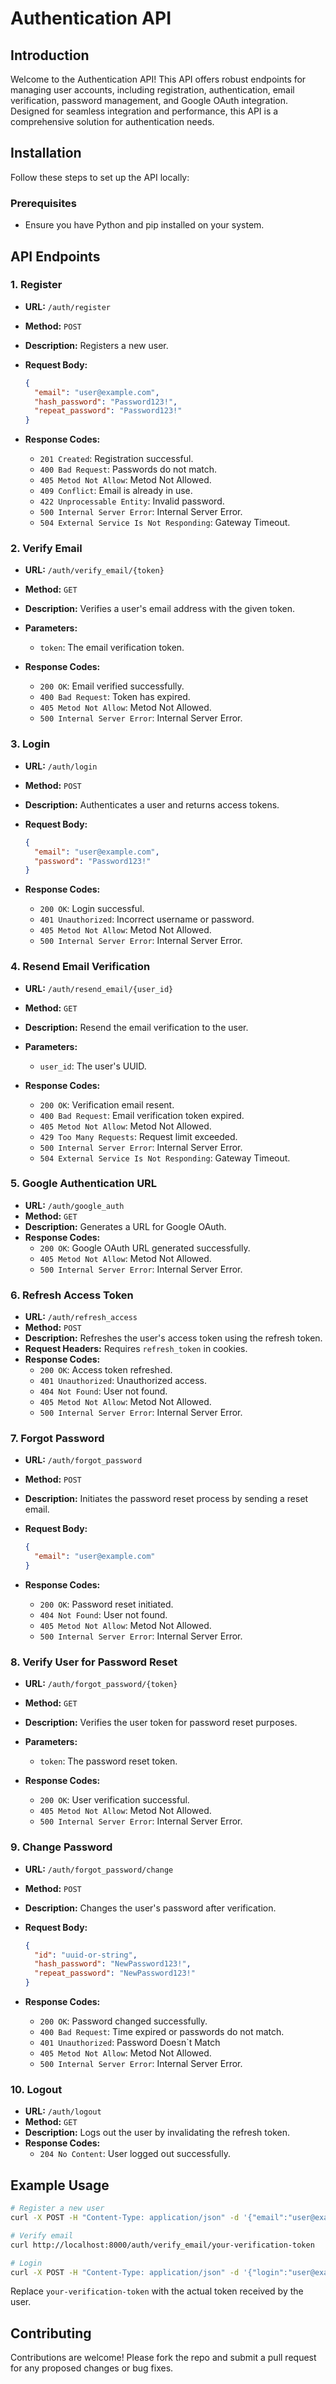 # Authentication API

## Introduction

Welcome to the Authentication API! This API offers robust endpoints for managing user accounts, including registration, authentication, email verification, password management, and Google OAuth integration. Designed for seamless integration and performance, this API is a comprehensive solution for authentication needs.

## Installation

Follow these steps to set up the API locally:

### Prerequisites

- Ensure you have Python and pip installed on your system.

## API Endpoints

### 1. Register

- **URL:** `/auth/register`
- **Method:** `POST`
- **Description:** Registers a new user.
- **Request Body:**

  ```json
  {
    "email": "user@example.com",
    "hash_password": "Password123!",
    "repeat_password": "Password123!"
  }
  ```
  
- **Response Codes:**
  - `201 Created`: Registration successful.
  - `400 Bad Request`: Passwords do not match.
  - `405 Metod Not Allow`: Metod Not Allowed.
  - `409 Conflict`: Email is already in use.
  - `422 Unprocessable Entity`: Invalid password.
  - `500 Internal Server Error`: Internal Server Error.
  - `504 External Service Is Not Responding`: Gateway Timeout.

### 2. Verify Email

- **URL:** `/auth/verify_email/{token}`
- **Method:** `GET`
- **Description:** Verifies a user's email address with the given token.
- **Parameters:**

  - `token`: The email verification token.

- **Response Codes:**
  - `200 OK`: Email verified successfully.
  - `400 Bad Request`: Token has expired.
  - `405 Metod Not Allow`: Metod Not Allowed.
  - `500 Internal Server Error`: Internal Server Error.

### 3. Login

- **URL:** `/auth/login`
- **Method:** `POST`
- **Description:** Authenticates a user and returns access tokens.
- **Request Body:**

  ```json
  {
    "email": "user@example.com",
    "password": "Password123!"
  }
  ```
  
- **Response Codes:**
  - `200 OK`: Login successful.
  - `401 Unauthorized`: Incorrect username or password.
  - `405 Metod Not Allow`: Metod Not Allowed.
  - `500 Internal Server Error`: Internal Server Error.

### 4. Resend Email Verification

- **URL:** `/auth/resend_email/{user_id}`
- **Method:** `GET`
- **Description:** Resend the email verification to the user.
- **Parameters:**

  - `user_id`: The user's UUID.

- **Response Codes:**
  - `200 OK`: Verification email resent.
  - `400 Bad Request`: Email verification token expired.
  - `405 Metod Not Allow`: Metod Not Allowed.
  - `429 Too Many Requests`: Request limit exceeded.
  - `500 Internal Server Error`: Internal Server Error.
  - `504 External Service Is Not Responding`: Gateway Timeout.

### 5. Google Authentication URL

- **URL:** `/auth/google_auth`
- **Method:** `GET`
- **Description:** Generates a URL for Google OAuth.
- **Response Codes:**
  - `200 OK`: Google OAuth URL generated successfully.
  - `405 Metod Not Allow`: Metod Not Allowed.
  - `500 Internal Server Error`: Internal Server Error.

### 6. Refresh Access Token

- **URL:** `/auth/refresh_access`
- **Method:** `POST`
- **Description:** Refreshes the user's access token using the refresh token.
- **Request Headers:** Requires `refresh_token` in cookies.
- **Response Codes:**
  - `200 OK`: Access token refreshed.
  - `401 Unauthorized`: Unauthorized access.
  - `404 Not Found`: User not found.
  - `405 Metod Not Allow`: Metod Not Allowed.
  - `500 Internal Server Error`: Internal Server Error.

### 7. Forgot Password

- **URL:** `/auth/forgot_password`
- **Method:** `POST`
- **Description:** Initiates the password reset process by sending a reset email.
- **Request Body:**

  ```json
  {
    "email": "user@example.com"
  }
  ```
  
- **Response Codes:**
  - `200 OK`: Password reset initiated.
  - `404 Not Found`: User not found.
  - `405 Metod Not Allow`: Metod Not Allowed.
  - `500 Internal Server Error`: Internal Server Error.

### 8. Verify User for Password Reset

- **URL:** `/auth/forgot_password/{token}`
- **Method:** `GET`
- **Description:** Verifies the user token for password reset purposes.
- **Parameters:**

  - `token`: The password reset token.

- **Response Codes:**
  - `200 OK`: User verification successful.
  - `405 Metod Not Allow`: Metod Not Allowed.
  - `500 Internal Server Error`: Internal Server Error.

### 9. Change Password

- **URL:** `/auth/forgot_password/change`
- **Method:** `POST`
- **Description:** Changes the user's password after verification.
- **Request Body:**

  ```json
  {
    "id": "uuid-or-string",
    "hash_password": "NewPassword123!",
    "repeat_password": "NewPassword123!"
  }
  ```
  
- **Response Codes:**
  - `200 OK`: Password changed successfully.
  - `400 Bad Request`: Time expired or passwords do not match.
  - `401 Unauthorized`: Password Doesn`t Match
  - `405 Metod Not Allow`: Metod Not Allowed.
  - `500 Internal Server Error`: Internal Server Error.

### 10. Logout

- **URL:** `/auth/logout`
- **Method:** `GET`
- **Description:** Logs out the user by invalidating the refresh token.
- **Response Codes:**
  - `204 No Content`: User logged out successfully.

## Example Usage

```bash
# Register a new user
curl -X POST -H "Content-Type: application/json" -d '{"email":"user@example.com", "hash_password": "Password123!", "repeat_password": "Password123!"}' http://localhost:8000/auth/register

# Verify email
curl http://localhost:8000/auth/verify_email/your-verification-token

# Login
curl -X POST -H "Content-Type: application/json" -d '{"login":"user@example.com", "password": "Password123!"}' http://localhost:8000/auth/login
```
Replace `your-verification-token` with the actual token received by the user.

## Contributing

Contributions are welcome! Please fork the repo and submit a pull request for any proposed changes or bug fixes.
